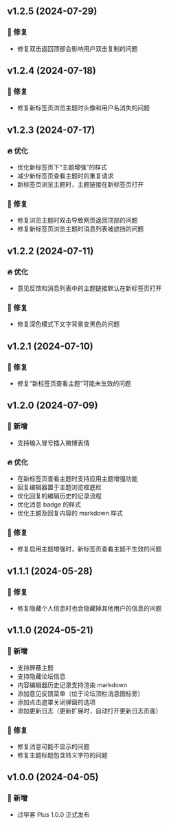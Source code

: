## v1.2.5 (2024-07-29)

### 🐞 修复

- 修复双击返回顶部会影响用户双击复制的问题

## v1.2.4 (2024-07-18)

### 🐞 修复

- 修复新标签页浏览主题时头像和用户名消失的问题

## v1.2.3 (2024-07-17)

### 🔥 优化

- 优化新标签页下“主题增强”的样式
- 减少新标签页查看主题时的重复请求
- 新标签页浏览主题时，主题链接在新标签页打开

### 🐞 修复

- 修复浏览主题时双击导致网页返回顶部的问题
- 修复新标签页浏览主题时消息列表被遮挡的问题

## v1.2.2 (2024-07-11)

### 🔥 优化

- 意见反馈和消息列表中的主题链接默认在新标签页打开

### 🐞 修复

- 修复深色模式下文字背景变黑色的问题

## v1.2.1 (2024-07-10)

### 🐞 修复

- 修复“新标签页查看主题”可能未生效的问题

## v1.2.0 (2024-07-09)

### 🚀 新增

- 支持输入冒号插入微博表情

### 🔥 优化

- 在新标签页查看主题时支持应用主题增强功能
- 回复编辑器置于主题浏览框底栏
- 优化回复的编辑历史的记录流程
- 优化消息 badge 的样式
- 优化主题及回复内容的 markdown 样式

### 🐞 修复

- 修复启用主题增强时，新标签页查看主题不生效的问题

## v1.1.1 (2024-05-28)

### 🐞 修复

- 修复隐藏个人信息时也会隐藏掉其他用户的信息的问题

## v1.1.0 (2024-05-21)

### 🚀 新增

- 支持屏蔽主题
- 支持隐藏论坛信息
- 内容编辑器历史记录支持渲染 markdown
- 添加意见反馈菜单（位于论坛顶栏消息图标旁）
- 添加点击遮罩关闭弹窗的选项
- 添加更新日志（更新扩展时，自动打开更新日志页面）

### 🐞 修复

- 修复消息可能不显示的问题
- 修复主题标题包含转义字符的问题

## v1.0.0 (2024-04-05)

### 🚀 新增

- 过早客 Plus 1.0.0 正式发布
